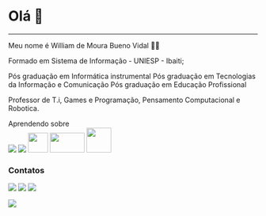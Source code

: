 # Olá 👋
<hr> 
Meu nome é William de Moura Bueno Vidal 👨‍🏫

Formado em Sistema de Informação - UNIESP - Ibaiti;

Pós graduação em Informática instrumental
Pós graduação em Tecnologias da Informação e Comunicação
Pós graduação em Educação Profissional

Professor de T.i, Games e Programação, Pensamento Computacional e Robotica.

<tb> Aprendendo sobre </tb>
<br>
[![](https://img.shields.io/badge/Scratch-4D97FF?style=for-the-badge&logo=Scratch&logoColor=white)](https://scratch.mit.edu/) [![](https://img.shields.io/badge/JavaScript-323330?style=for-the-badge&logo=javascript&logoColor=F7DF1E)](https://editor.p5js.org/)
<img src="https://camo.githubusercontent.com/da7acacadecf91d6dc02efcd2be086bb6d78ddff19a1b7a0ab2755a6fda8b1e9/68747470733a2f2f63646e2e6a7364656c6976722e6e65742f67682f64657669636f6e732f64657669636f6e2f69636f6e732f68746d6c352f68746d6c352d6f726967696e616c2e737667" width="40" height="40" style="max-width: 100%;">
<img src="https://camo.githubusercontent.com/3a0f693cfa032ea4404e8e02d485599bd0d192282b921026e89d271aaa3d7565/68747470733a2f2f696d672e736869656c64732e696f2f62616467652f435353332d3135373242363f7374796c653d666f722d7468652d6261646765266c6f676f3d63737333266c6f676f436f6c6f723d7768697465" width="70" height="40"  style="max-width: 100%;"></a>
<img src="https://camo.githubusercontent.com/7b23e6c442adf9ef0714d6b52c2621b3ebef58bcc2f101b8dabab05904201e4f/68747470733a2f2f63646e2e69636f6e73636f75742e636f6d2f69636f6e2f667265652f706e672d3235362f6a6176612d34332d3536393330352e706e67" width="50"  style="max-width: 100%;">

### Contatos

[![](https://img.shields.io/badge/LinkedIn-0077B5?style=for-the-badge&logo=linkedin&logoColor=white)](https://https://www.linkedin.com/in/william-vidal-416914b2/)
[![](https://img.shields.io/badge/Instagram-E4405F?style=for-the-badge&logo=instagram&logoColor=white)](https://www.instagram.com/williamvidal90/)
<a href="mailto:williavidal@gmail.com" target="_blank"><img src="https://img.shields.io/badge/Gmail-D14836?style=for-the-badge&logo=gmail&logoColor=white" target="_blank"/></a>



![](https://komarev.com/ghpvc/?username=WilliamVidal90&style=flat-square)
